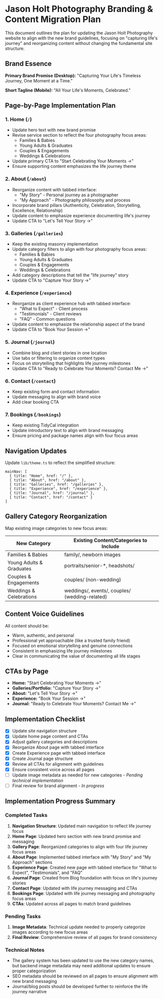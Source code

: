 # Jason Holt Photography Branding & Content Migration Plan

This document outlines the plan for updating the Jason Holt Photography website to align with the new brand guidelines, focusing on "capturing life's journey" and reorganizing content without changing the fundamental site structure.

## Brand Essence

**Primary Brand Promise (Desktop):** "Capturing Your Life's Timeless Journey, One Moment at a Time."

**Short Tagline (Mobile):** "All Your Life's Moments, Celebrated."

## Page-by-Page Implementation Plan

### 1. Home (`/`)
- Update hero text with new brand promise
- Revise service section to reflect the four photography focus areas:
  - Families & Babies
  - Young Adults & Graduates
  - Couples & Engagements
  - Weddings & Celebrations
- Update primary CTA to "Start Celebrating Your Moments →"
- Ensure supporting content emphasizes the life journey theme

### 2. About (`/about`)
- Reorganize content with tabbed interface:
  - "My Story" - Personal journey as a photographer
  - "My Approach" - Photography philosophy and process
- Incorporate brand pillars (Authenticity, Celebration, Storytelling, Excellence, Relationship)
- Update content to emphasize experience documenting life's journey
- Update CTA to "Let's Tell Your Story →"

### 3. Galleries (`/galleries`)
- Keep the existing masonry implementation
- Update category filters to align with four photography focus areas:
  - Families & Babies
  - Young Adults & Graduates 
  - Couples & Engagements
  - Weddings & Celebrations
- Add category descriptions that tell the "life journey" story
- Update CTA to "Capture Your Story →"

### 4. Experience (`/experience`)
- Reorganize as client experience hub with tabbed interface:
  - "What to Expect" - Client process
  - "Testimonials" - Client reviews
  - "FAQ" - Common questions
- Update content to emphasize the relationship aspect of the brand
- Update CTA to "Book Your Session →"

### 5. Journal (`/journal`)
- Combine blog and client stories in one location
- Use tabs or filtering to organize content types
- Focus on storytelling that highlights life journey milestones
- Update CTA to "Ready to Celebrate Your Moments? Contact Me →"

### 6. Contact (`/contact`)
- Keep existing form and contact information
- Update messaging to align with brand voice
- Add clear booking CTA

### 7. Bookings (`/bookings`)
- Keep existing TidyCal integration
- Update introductory text to align with brand messaging
- Ensure pricing and package names align with four focus areas

## Navigation Updates

Update `lib/theme.ts` to reflect the simplified structure:
```
mainNav: [
  { title: "Home", href: "/" },
  { title: "About", href: "/about" },
  { title: "Galleries", href: "/galleries" },
  { title: "Experience", href: "/experience" },
  { title: "Journal", href: "/journal" },
  { title: "Contact", href: "/contact" }
]
```

## Gallery Category Reorganization

Map existing image categories to new focus areas:

| New Category | Existing Content/Categories to Include |
|--------------|---------------------------------------|
| Families & Babies | family/, newborn images |
| Young Adults & Graduates | portraits/senior-*, headshots/ |
| Couples & Engagements | couples/ (non-wedding) |
| Weddings & Celebrations | weddings/, events/, couples/ (wedding-related) |

## Content Voice Guidelines

All content should be:
- Warm, authentic, and personal
- Professional yet approachable (like a trusted family friend)
- Focused on emotional storytelling and genuine connections
- Consistent in emphasizing life journey milestones
- Clear in communicating the value of documenting all life stages

## CTAs by Page

- **Home:** "Start Celebrating Your Moments →"
- **Galleries/Portfolio:** "Capture Your Story →"
- **About:** "Let's Tell Your Story →"
- **Experience:** "Book Your Session →"
- **Journal:** "Ready to Celebrate Your Moments? Contact Me →"

## Implementation Checklist

- [x] Update site navigation structure
- [x] Update home page content and CTAs 
- [x] Adjust gallery categories and descriptions
- [x] Reorganize About page with tabbed interface
- [x] Create Experience page with tabbed interface
- [x] Create Journal page structure
- [x] Review all CTAs for alignment with guidelines
- [x] Ensure consistent voice across all pages
- [ ] Update image metadata as needed for new categories - *Pending technical implementation*
- [ ] Final review for brand alignment - *In progress*

## Implementation Progress Summary

### Completed Tasks
1. **Navigation Structure**: Updated main navigation to reflect life journey focus
2. **Home Page**: Updated hero section with new brand promise and messaging
3. **Gallery Page**: Reorganized categories to align with four life journey focus areas
4. **About Page**: Implemented tabbed interface with "My Story" and "My Approach" sections
5. **Experience Page**: Created new page with tabbed interface for "What to Expect", "Testimonials", and "FAQ"
6. **Journal Page**: Created from Blog foundation with focus on life's journey stories
7. **Contact Page**: Updated with life journey messaging and CTAs
8. **Bookings Page**: Updated with life journey messaging and photography focus areas
9. **CTAs**: Updated across all pages to match brand guidelines

### Pending Tasks
1. **Image Metadata**: Technical update needed to properly categorize images according to new focus areas
2. **Final Review**: Comprehensive review of all pages for brand consistency

### Technical Notes
- The gallery system has been updated to use the new category names, but backend image metadata may need additional updates to ensure proper categorization
- SEO metadata should be reviewed on all pages to ensure alignment with new brand messaging
- Journal/blog posts should be developed further to reinforce the life journey narrative
